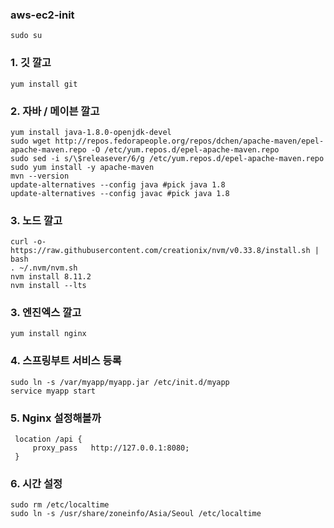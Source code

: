 ### aws-ec2-init


 
    sudo su
    
### 1. 깃 깔고
    yum install git
    
### 2. 자바 / 메이븐 깔고
    yum install java-1.8.0-openjdk-devel
    sudo wget http://repos.fedorapeople.org/repos/dchen/apache-maven/epel-apache-maven.repo -O /etc/yum.repos.d/epel-apache-maven.repo
    sudo sed -i s/\$releasever/6/g /etc/yum.repos.d/epel-apache-maven.repo
    sudo yum install -y apache-maven
    mvn --version
    update-alternatives --config java #pick java 1.8
    update-alternatives --config javac #pick java 1.8
    
### 3. 노드 깔고
    curl -o- https://raw.githubusercontent.com/creationix/nvm/v0.33.8/install.sh | bash
    . ~/.nvm/nvm.sh
    nvm install 8.11.2
    nvm install --lts
      
### 3. 엔진엑스 깔고
    yum install nginx

### 4. 스프링부트 서비스 등록
    sudo ln -s /var/myapp/myapp.jar /etc/init.d/myapp
    service myapp start

### 5. Nginx 설정해볼까
     location /api {
         proxy_pass   http://127.0.0.1:8080;
     }

### 6. 시간 설정
    sudo rm /etc/localtime
    sudo ln -s /usr/share/zoneinfo/Asia/Seoul /etc/localtime


